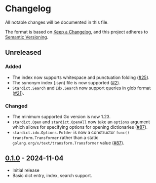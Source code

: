 # Changelog

All notable changes will be documented in this file.

The format is based on [Keep a Changelog](https://keepachangelog.com/en/1.0.0/),
and this project adheres to [Semantic Versioning](https://semver.org/spec/v2.0.0.html).

## Unreleased

### Added

- The index now supports whitespace and punctuation folding ([#25](https://github.com/ianlewis/go-stardict/issues/25)).
- The synonym index (.syn) file is now supported ([#2](https://github.com/ianlewis/go-stardict/issues/2)).
- `Stardict.Search` and `Idx.Search` now support queries in glob format ([#21](https://github.com/ianlewis/go-stardict/issues/21)).

### Changed

- The minimum supported Go version is now 1.23.
- `stardict.Open` and `stardict.OpenAll` now take an `options` argument which allows for specifying options for opening dictionaries ([#87](https://github.com/ianlewis/go-stardict/issues/87)).
- `stardict.idx.Options.Folder` is now a constructor `func() transform.Transformer` rather than a static `golang.org/x/text/transform.Transformer` value ([#87](https://github.com/ianlewis/go-stardict/issues/87)).

## [0.1.0] - 2024-11-04

- Initial release
- Basic dict entry, index, search support.

[0.1.0]: https://github.com/ianlewis/go-stardict/releases/tag/v0.1.0
